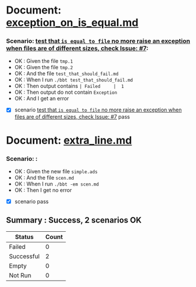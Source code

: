 
# Document: [exception_on_is_equal.md](../../../tests/non_reg_tests/exception_on_is_equal.md)  
   ### Scenario: [test that `is equal to file` no more raise an exception when files are of different sizes, check Issue: #7](../../../tests/non_reg_tests/exception_on_is_equal.md): 
   - OK : Given the file `tmp.1`  
   - OK : Given the file `tmp.2`  
   - OK : And the file `test_that_should_fail.md`  
   - OK : When I run `./bbt test_that_should_fail.md`  
   - OK : Then output contains `| Failed     |  1`  
   - OK : Then output do not contain `Exception`  
   - OK : And I get an error  
   - [X] scenario   [test that `is equal to file` no more raise an exception when files are of different sizes, check Issue: #7](../../../tests/non_reg_tests/exception_on_is_equal.md) pass  


# Document: [extra_line.md](../../../tests/non_reg_tests/extra_line.md)  
   ### Scenario: [](../../../tests/non_reg_tests/extra_line.md): 
   - OK : Given the new file `simple.ads`  
   - OK : And the file `scen.md`  
   - OK : When I run `./bbt -em scen.md`  
   - OK : Then I get no error    
   - [X] scenario   [](../../../tests/non_reg_tests/extra_line.md) pass  


## Summary : **Success**, 2 scenarios OK

| Status     | Count |
|------------|-------|
| Failed     | 0     |
| Successful | 2     |
| Empty      | 0     |
| Not Run    | 0     |


